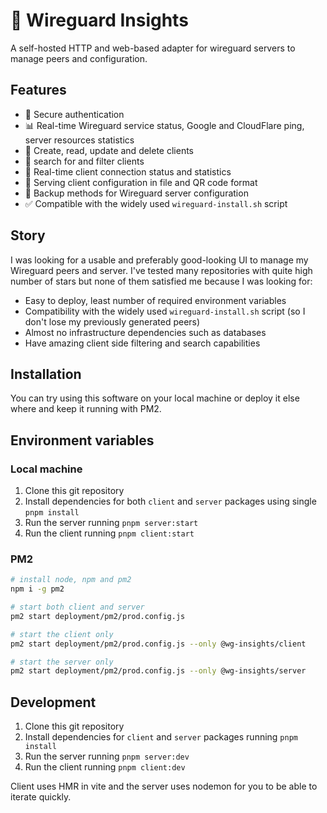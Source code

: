 # 🐉 Wireguard Insights

A self-hosted HTTP and web-based adapter for wireguard servers to manage peers and configuration.

## Features

- 🔐 Secure authentication
- 📊 Real-time Wireguard service status, Google and CloudFlare ping, server resources statistics
- 💾 Create, read, update and delete clients
- 🔎 search for and filter clients
- 🔌 Real-time client connection status and statistics
- 📄 Serving client configuration in file and QR code format
- 🎒 Backup methods for Wireguard server configuration
- ✅ Compatible with the widely used `wireguard-install.sh` script

## Story

I was looking for a usable and preferably good-looking UI to manage my Wireguard peers and server. I've tested many repositories with quite high number of stars but none of them satisfied me because I was looking for:

- Easy to deploy, least number of required environment variables
- Compatibility with the widely used `wireguard-install.sh` script (so I don't lose my previously generated peers)
- Almost no infrastructure dependencies such as databases
- Have amazing client side filtering and search capabilities

## Installation

You can try using this software on your local machine or deploy it else where and keep it running with PM2.

## Environment variables

### Local machine

1. Clone this git repository
2. Install dependencies for both `client` and `server` packages using single `pnpm install`
3. Run the server running `pnpm server:start`
4. Run the client running `pnpm client:start`

### PM2

```bash
# install node, npm and pm2
npm i -g pm2

# start both client and server
pm2 start deployment/pm2/prod.config.js

# start the client only
pm2 start deployment/pm2/prod.config.js --only @wg-insights/client

# start the server only
pm2 start deployment/pm2/prod.config.js --only @wg-insights/server
```

## Development

1. Clone this git repository
2. Install dependencies for `client` and `server` packages running `pnpm install`
3. Run the server running `pnpm server:dev`
4. Run the client running `pnpm client:dev`

Client uses HMR in vite and the server uses nodemon for you to be able to iterate quickly.
